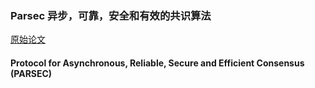 ### Parsec 异步，可靠，安全和有效的共识算法
[原始论文](http://docs.maidsafe.net/Whitepapers/pdf/PARSEC.pdf)

#### Protocol for Asynchronous, Reliable, Secure and Efficient Consensus (PARSEC)
